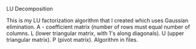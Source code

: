 LU Decomposition

This is my LU factorization algorithm that I created which uses Gaussian elimination.
A - coefficient matrix (number of rows must equal number of columns.
L (lower triangular matrix, with 1's along diagonals).
U (upper triangular matrix).
P (pivot matrix).
Algorithm in files.
